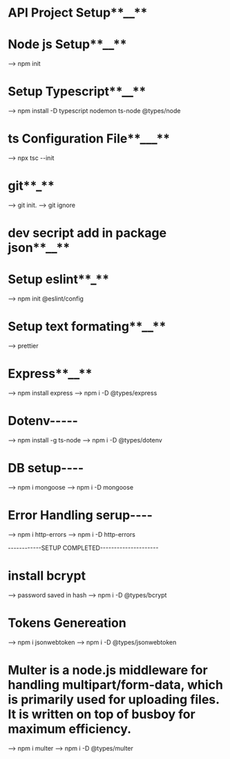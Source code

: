 # API Project Setup**\_\_**

# Node js Setup**\_\_**

--> npm init

# Setup Typescript**\_\_**

--> npm install -D typescript nodemon ts-node @types/node

# ts Configuration File**\_\_\_**

--> npx tsc --init

# git**\_**

--> git init.
--> git ignore

# dev secript add in package json**\_\_**

# Setup eslint**\_**

--> npm init @eslint/config

# Setup text formating**\_\_**

--> prettier

# Express**\_\_**

--> npm install express
--> npm i -D @types/express

# Dotenv-----

--> npm install -g ts-node
--> npm i -D @types/dotenv

# DB setup----

--> npm i mongoose
--> npm i -D mongoose

# Error Handling serup----

--> npm i http-errors
--> npm i -D http-errors

------------SETUP COMPLETED---------------------

# install bcrypt
--> password saved in hash
--> npm i -D @types/bcrypt

# Tokens Genereation
--> npm i jsonwebtoken
--> npm i -D @types/jsonwebtoken


# Multer is a node.js middleware for handling multipart/form-data, which is primarily used for uploading files. It is written on top of busboy for maximum efficiency.
--> npm i multer
--> npm i -D @types/multer


